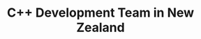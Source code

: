 ---
title: C++ Development Team in New Zealand
permalink: /landings/c---developer-new-zealand
technology: C++
location: New Zealand
---